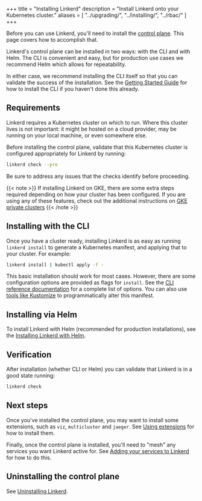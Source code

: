 +++
title = "Installing Linkerd"
description = "Install Linkerd onto your Kubernetes cluster."
aliases = [
  "../upgrading/",
  "../installing/",
  "../rbac/"
]
+++

Before you can use Linkerd, you'll need to install the [control
plane](../../reference/architecture/#control-plane). This page covers how to
accomplish that.

Linkerd's control plane can be installed in two ways: with the CLI and with
Helm. The CLI is convenient and easy, but for production use cases we recommend
Helm which allows for repeatability.

In either case, we recommend installing the CLI itself so that you can validate
the success of the installation. See the [Getting Started
Guide](../../getting-started/) for how to install the CLI if you haven't done
this already.

## Requirements

Linkerd requires a Kubernetes cluster on which to run. Where this cluster lives
is not important: it might be hosted on a cloud provider, may be running on your
local machine, or even somewhere else.

Before installing the control plane, validate that this Kubernetes cluster is
configured appropriately for Linkerd by running:

```bash
linkerd check --pre
```

Be sure to address any issues that the checks identify before proceeding.

{{< note >}}
If installing Linkerd on GKE, there are some extra steps required depending on
how your cluster has been configured. If you are using any of these features,
check out the additional instructions on [GKE private
clusters](../../reference/cluster-configuration/#private-clusters)
{{< /note >}}

## Installing with the CLI

Once you have a cluster ready, installing Linkerd is as easy as running `linkerd
install` to generate a Kubernetes manifest, and applying that to your cluster.
For example:

```bash
linkerd install | kubectl apply -f -
```

This basic installation should work for most cases. However, there are some
configuration options are provided as flags for `install`. See the [CLI
reference documentation](../../reference/cli/install/) for a complete list of
options. You can also use [tools like Kustomize](../customize-install/) to
programmatically alter this manifest.

## Installing via Helm

To install Linkerd with Helm (recommended for production installations),
see the [Installing Linkerd with Helm](../install-helm/).

## Verification

After installation (whether CLI or Helm) you can validate that Linkerd is in a
good state running:

```bash
linkerd check
```

## Next steps

Once you've installed the control plane, you may want to install some
extensions, such as `viz`, `multicluster` and `jaeger`. See [Using
extensions](../extensions/) for how to install them.

Finally, once the control plane is installed, you'll need to "mesh" any services
you want Linkerd active for. See [Adding your services to
Linkerd](../../adding-your-service/) for how to do this.

## Uninstalling the control plane

See [Uninstalling Linkerd](../uninstall/).
